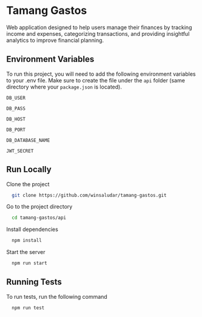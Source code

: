 # Tamang Gastos

Web application designed to help users manage their finances by tracking income and expenses, categorizing transactions, and providing insightful analytics to improve financial planning.

## Environment Variables

To run this project, you will need to add the following environment variables to your .env file.
Make sure to create the file under the `api` folder (same directory where your `package.json` is located).

`DB_USER`

`DB_PASS`

`DB_HOST`

`DB_PORT`

`DB_DATABASE_NAME`

`JWT_SECRET`

## Run Locally

Clone the project

```bash
  git clone https://github.com/winsaludar/tamang-gastos.git
```

Go to the project directory

```bash
  cd tamang-gastos/api
```

Install dependencies

```bash
  npm install
```

Start the server

```bash
  npm run start
```

## Running Tests

To run tests, run the following command

```bash
  npm run test
```
